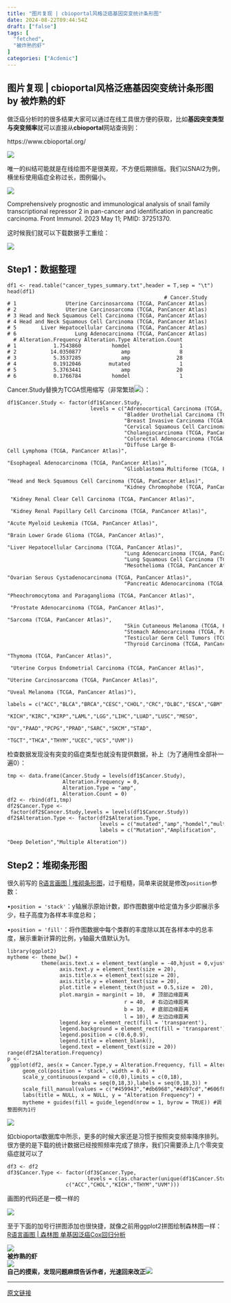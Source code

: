```yaml
---
title: "图片复现 | cbioportal风格泛癌基因突变统计条形图"
date: 2024-08-22T09:44:54Z
draft: ["false"]
tags: [
  "fetched",
  "被炸熟的虾"
]
categories: ["Acdemic"]
---
```

图片复现 | cbioportal风格泛癌基因突变统计条形图 by 被炸熟的虾
------
<div><section><span>做泛癌分析时的很多结果大家可以通过在线工具很方便的获取，比如<strong>基因突变类型与突变频率</strong>就可以直接从</span><strong><span>cbioportal</span></strong><span>网站查询到：</span><br></section><section data-tool="mdnice编辑器" data-website="https://www.mdnice.com"><p><span>https://www.cbioportal.org/</span></p><p><img data-galleryid="" data-imgfileid="100004346" data-ratio="0.5814814814814815" data-s="300,640" data-src="https://mmbiz.qpic.cn/sz_mmbiz_png/dRYYdqiaan3JxiaZLib73WtpDmfSdUEiaWgBYcJpWlkQL67hCQmPXttv4ENibQf9iag7dfKzlc5QribGnhVvGwiaYNR4iaw/640?wx_fmt=png&amp;from=appmsg" data-type="png" data-w="1080" src="https://mmbiz.qpic.cn/sz_mmbiz_png/dRYYdqiaan3JxiaZLib73WtpDmfSdUEiaWgBYcJpWlkQL67hCQmPXttv4ENibQf9iag7dfKzlc5QribGnhVvGwiaYNR4iaw/640?wx_fmt=png&amp;from=appmsg"></p><p><span>唯一的纠结可能就是在线绘图不是很美观，不方便后期排版。我们以</span><span>SNAI2</span><span>为例，横坐标使用癌症全称过长，图例偏小。</span></p><p><img data-galleryid="" data-imgfileid="100004347" data-ratio="0.7212962962962963" data-s="300,640" data-src="https://mmbiz.qpic.cn/sz_mmbiz_png/dRYYdqiaan3JxiaZLib73WtpDmfSdUEiaWgBcL5M9CSMhMQmAATIFheZJNRhZ4pI6umadj1ay70ps4TqUgE1z0P0EA/640?wx_fmt=png&amp;from=appmsg" data-type="png" data-w="1080" src="https://mmbiz.qpic.cn/sz_mmbiz_png/dRYYdqiaan3JxiaZLib73WtpDmfSdUEiaWgBcL5M9CSMhMQmAATIFheZJNRhZ4pI6umadj1ay70ps4TqUgE1z0P0EA/640?wx_fmt=png&amp;from=appmsg"></p><p>Comprehensively prognostic and immunological analysis of snail family transcriptional repressor 2 in pan-cancer and identification in pancreatic carcinoma. Front Immunol. 2023 May 11; PMID: 37251370.</p><p><span>这时候我们就可以下载数据手工重绘：</span></p><p><img data-galleryid="" data-imgfileid="100004348" data-ratio="0.5592592592592592" data-s="300,640" data-src="https://mmbiz.qpic.cn/sz_mmbiz_png/dRYYdqiaan3JxiaZLib73WtpDmfSdUEiaWgB3AIEJp96VQARIAvvmbQYJrfYw1ZOibibYrEpxJib9DmjG5gAO93aBPW7w/640?wx_fmt=png&amp;from=appmsg" data-type="png" data-w="1080" src="https://mmbiz.qpic.cn/sz_mmbiz_png/dRYYdqiaan3JxiaZLib73WtpDmfSdUEiaWgB3AIEJp96VQARIAvvmbQYJrfYw1ZOibibYrEpxJib9DmjG5gAO93aBPW7w/640?wx_fmt=png&amp;from=appmsg"></p><h2><span>Step1：数据整理</span></h2><pre><code>df1 &lt;- read.table(<span>"cancer_types_summary.txt"</span>,header = <span>T</span>,sep = <span>"\t"</span>)<br>head(df1)<br>                                                   <span># Cancer.Study</span><br><span># 1                Uterine Carcinosarcoma (TCGA, PanCancer Atlas)</span><br><span># 2                Uterine Carcinosarcoma (TCGA, PanCancer Atlas)</span><br><span># 3 Head and Neck Squamous Cell Carcinoma (TCGA, PanCancer Atlas)</span><br><span># 4 Head and Neck Squamous Cell Carcinoma (TCGA, PanCancer Atlas)</span><br><span># 5        Liver Hepatocellular Carcinoma (TCGA, PanCancer Atlas)</span><br><span># 6                   Lung Adenocarcinoma (TCGA, PanCancer Atlas)</span><br>  <span># Alteration.Frequency Alteration.Type Alteration.Count</span><br><span># 1            1.7543860          homdel                1</span><br><span># 2           14.0350877             amp                8</span><br><span># 3            5.3537285             amp               28</span><br><span># 4            0.1912046         mutated                1</span><br><span># 5            5.3763441             amp               20</span><br><span># 6            0.1766784          homdel                1</span><br></code></pre><p><span>Cancer.Study</span><span>替换为</span><span>TCGA</span><span>惯用缩写（非常繁琐<img data-src="https://res.wx.qq.com/t/wx_fed/we-emoji/res/v1.3.10/assets/newemoji/Broken.png" data-ratio="1" data-w="128" src="https://res.wx.qq.com/t/wx_fed/we-emoji/res/v1.3.10/assets/newemoji/Broken.png">）：</span></p><pre><code>df1$Cancer.Study &lt;- factor(df1$Cancer.Study,<br>                           levels = c(<span>"Adrenocortical Carcinoma (TCGA, PanCancer Atlas)"</span>,<br>                                      <span>"Bladder Urothelial Carcinoma (TCGA, PanCancer Atlas)"</span>,<br>                                      <span>"Breast Invasive Carcinoma (TCGA, PanCancer Atlas)"</span>,<br>                                      <span>"Cervical Squamous Cell Carcinoma (TCGA, PanCancer Atlas)"</span>,<br>                                      <span>"Cholangiocarcinoma (TCGA, PanCancer Atlas)"</span>,<br>                                      <span>"Colorectal Adenocarcinoma (TCGA, PanCancer Atlas)"</span>,<br>                                      <span>"Diffuse Large B-Cell Lymphoma (TCGA, PanCancer Atlas)"</span>,<br>                                      <span>"Esophageal Adenocarcinoma (TCGA, PanCancer Atlas)"</span>,<br>                                      <span>"Glioblastoma Multiforme (TCGA, PanCancer Atlas)"</span>,<br>                                      <span>"Head and Neck Squamous Cell Carcinoma (TCGA, PanCancer Atlas)"</span>,<br>                                      <span>"Kidney Chromophobe (TCGA, PanCancer Atlas)"</span>,<br>                                      <span>"Kidney Renal Clear Cell Carcinoma (TCGA, PanCancer Atlas)"</span>,<br>                                      <span>"Kidney Renal Papillary Cell Carcinoma (TCGA, PanCancer Atlas)"</span>,<br>                                      <span>"Acute Myeloid Leukemia (TCGA, PanCancer Atlas)"</span>,<br>                                      <span>"Brain Lower Grade Glioma (TCGA, PanCancer Atlas)"</span>,<br>                                      <span>"Liver Hepatocellular Carcinoma (TCGA, PanCancer Atlas)"</span>,<br>                                      <span>"Lung Adenocarcinoma (TCGA, PanCancer Atlas)"</span>,<br>                                      <span>"Lung Squamous Cell Carcinoma (TCGA, PanCancer Atlas)"</span>,<br>                                      <span>"Mesothelioma (TCGA, PanCancer Atlas)"</span>,<br>                                      <span>"Ovarian Serous Cystadenocarcinoma (TCGA, PanCancer Atlas)"</span>,<br>                                      <span>"Pancreatic Adenocarcinoma (TCGA, PanCancer Atlas)"</span>,<br>                                      <span>"Pheochromocytoma and Paraganglioma (TCGA, PanCancer Atlas)"</span>,<br>                                       <span>"Prostate Adenocarcinoma (TCGA, PanCancer Atlas)"</span>,<br>                                      <span>"Sarcoma (TCGA, PanCancer Atlas)"</span>,<br>                                      <span>"Skin Cutaneous Melanoma (TCGA, PanCancer Atlas)"</span>,<br>                                      <span>"Stomach Adenocarcinoma (TCGA, PanCancer Atlas)"</span>,<br>                                      <span>"Testicular Germ Cell Tumors (TCGA, PanCancer Atlas)"</span>,<br>                                      <span>"Thyroid Carcinoma (TCGA, PanCancer Atlas)"</span>,<br>                                      <span>"Thymoma (TCGA, PanCancer Atlas)"</span>,<br>                                      <span>"Uterine Corpus Endometrial Carcinoma (TCGA, PanCancer Atlas)"</span>,<br>                                      <span>"Uterine Carcinosarcoma (TCGA, PanCancer Atlas)"</span>,<br>                                      <span>"Uveal Melanoma (TCGA, PanCancer Atlas)"</span>),<br>                           labels = c(<span>"ACC"</span>,<span>"BLCA"</span>,<span>"BRCA"</span>,<span>"CESC"</span>,<span>"CHOL"</span>,<span>"CRC"</span>,<span>"DLBC"</span>,<span>"ESCA"</span>,<span>"GBM"</span>,<span>"HNSC"</span>,<br>                                      <span>"KICH"</span>,<span>"KIRC"</span>,<span>"KIRP"</span>,<span>"LAML"</span>,<span>"LGG"</span>,<span>"LIHC"</span>,<span>"LUAD"</span>,<span>"LUSC"</span>,<span>"MESO"</span>,<br>                                      <span>"OV"</span>,<span>"PAAD"</span>,<span>"PCPG"</span>,<span>"PRAD"</span>,<span>"SARC"</span>,<span>"SKCM"</span>,<span>"STAD"</span>,<br>                                      <span>"TGCT"</span>,<span>"THCA"</span>,<span>"THYM"</span>,<span>"UCEC"</span>,<span>"UCS"</span>,<span>"UVM"</span>))    <br></code></pre><p><span>检查数据发现没有突变的癌症类型也就没有提供数据，补上（为了通用性全部补一遍</span><span>0</span><span>）：</span></p><pre><code>tmp &lt;- data.frame(Cancer.Study = levels(df1$Cancer.Study),<br>                  Alteration.Frequency = <span>0</span>,<br>                  Alteration.Type = <span>"amp"</span>,<br>                  Alteration.Count = <span>0</span>)<br>df2 &lt;- rbind(df1,tmp)<br>df2$Cancer.Type &lt;- factor(df2$Cancer.Study,levels = levels(df1$Cancer.Study))<br>df2$Alteration.Type &lt;- factor(df2$Alteration.Type,<br>                              levels = c(<span>"mutated"</span>,<span>"amp"</span>,<span>"homdel"</span>,<span>"multiple"</span>),<br>                              labels = c(<span>"Mutation"</span>,<span>"Amplification"</span>,<br>                                         <span>"Deep Deletion"</span>,<span>"Multiple Alteration"</span>))<br></code></pre><h2><span>Step2：堆砌条形图</span></h2><p><span>很久前写的 </span><a href="https://mp.weixin.qq.com/s?__biz=MzkwNDQwMDI5NQ==&amp;mid=2247484321&amp;idx=2&amp;sn=20879db019bd2ade432ff1600bb0a6e6&amp;scene=21#wechat_redirect" data-linktype="2"><span>R语言画图 | 堆砌条形图</span></a><span>，过于粗糙，简单来说就是修改</span><span><code><span>position</span></code></span><span>参数：</span></p><p><span>•</span><span><code><span>position = 'stack'</span></code></span><span>：y轴展示原始计数，即作图数据中给定值为多少即展示多少，柱子高度为各样本丰度总和；</span></p><p><span>•</span><span><code><span>position = 'fill'</span></code></span><span>：将作图数据中每个类群的丰度除以其在各样本中的总丰度，展示重新计算的比例，</span><span>y</span><span>轴最大值默认为</span><span>1</span><span>。</span></p><pre><code><span>library</span>(ggplot2)<br>mytheme &lt;- theme_bw() +<br>           theme(axis.text.x = element_text(angle = -<span>40</span>,hjust = <span>0</span>,vjust = <span>1</span>,size = <span>20</span>),<br>                 axis.text.y = element_text(size = <span>20</span>), <br>                 axis.title.x = element_text(size = <span>20</span>), <br>                 axis.title.y = element_text(size = <span>20</span>), <br>                 plot.title = element_text(hjust = <span>0.5</span>,size =  <span>20</span>),<br>                 plot.margin = margin(t = <span>10</span>,  <span># 顶部边缘距离</span><br>                                      r = <span>40</span>,  <span># 右边边缘距离</span><br>                                      b = <span>10</span>,  <span># 底部边缘距离</span><br>                                      l = <span>10</span>), <span># 左边边缘距离</span><br>                 legend.key = element_rect(fill = <span>'transparent'</span>), <br>                 legend.background = element_rect(fill = <span>'transparent'</span>), <br>                 legend.position = c(<span>0.6</span>,<span>0.9</span>),<br>                 legend.title = element_blank(),<br>                 legend.text = element_text(size = <span>20</span>))<br>range(df2$Alteration.Frequency)<br>p &lt;- ggplot(df2, aes(x = Cancer.Type,y = Alteration.Frequency, fill = Alteration.Type)) +<br>     geom_col(position = <span>'stack'</span>, width = <span>0.6</span>) +<br>     scale_y_continuous(expand = c(<span>0</span>,<span>0</span>),limits = c(<span>0</span>,<span>18</span>), <br>                     breaks = seq(<span>0</span>,<span>18</span>,<span>3</span>),labels = seq(<span>0</span>,<span>18</span>,<span>3</span>)) +<br>     scale_fill_manual(values = c(<span>"#459943"</span>,<span>"#db6968"</span>,<span>"#4d97cd"</span>,<span>"#606f8a"</span>))+<br>     labs(title = <span>NULL</span>, x = <span>NULL</span>, y = <span>"Alteration Frequency"</span>) +<br>     mytheme + guides(fill = guide_legend(nrow = <span>1</span>, byrow = <span>TRUE</span>)) <span>#调整图例为1行</span><br></code></pre><p><img data-galleryid="" data-imgfileid="100004350" data-ratio="0.32037037037037036" data-s="300,640" data-src="https://mmbiz.qpic.cn/sz_mmbiz_png/dRYYdqiaan3JxiaZLib73WtpDmfSdUEiaWgBnEib5vkFic0tbb5VoBvybUe42ZZ6P3zePpHmYFId9DWBpu14DdhkoLiaA/640?wx_fmt=png&amp;from=appmsg" data-type="png" data-w="1080" src="https://mmbiz.qpic.cn/sz_mmbiz_png/dRYYdqiaan3JxiaZLib73WtpDmfSdUEiaWgBnEib5vkFic0tbb5VoBvybUe42ZZ6P3zePpHmYFId9DWBpu14DdhkoLiaA/640?wx_fmt=png&amp;from=appmsg"></p><p><span>如</span><span>cbioportal</span><span>数据库中所示，更多的时候大家还是习惯于按照突变频率降序排列。很方便的是下载的统计数据已经按照频率完成了排序，我们只需要添上几个零突变癌症就可以了</span></p><pre><code>df3 &lt;- df2<br>df3$Cancer.Type &lt;- factor(df3$Cancer.Type,<br>                          levels = c(as.character(unique(df1$Cancer.Study)),<br>                   c(<span>"ACC"</span>,<span>"CHOL"</span>,<span>"KICH"</span>,<span>"THYM"</span>,<span>"UVM"</span>)))<br></code></pre><p><span>画图的代码还是一模一样的</span></p><p><img data-galleryid="" data-imgfileid="100004349" data-ratio="0.32037037037037036" data-s="300,640" data-src="https://mmbiz.qpic.cn/sz_mmbiz_png/dRYYdqiaan3JxiaZLib73WtpDmfSdUEiaWgB6XNfNTyB7BUmqXgIkCd7J2JtIULpRzkDibPpGZBEnqyxIuSzcOdBwMg/640?wx_fmt=png&amp;from=appmsg" data-type="png" data-w="1080" src="https://mmbiz.qpic.cn/sz_mmbiz_png/dRYYdqiaan3JxiaZLib73WtpDmfSdUEiaWgB6XNfNTyB7BUmqXgIkCd7J2JtIULpRzkDibPpGZBEnqyxIuSzcOdBwMg/640?wx_fmt=png&amp;from=appmsg"></p><p><span>至于下面的加号行拼图添加也很快捷，就像之前用ggplot2拼图绘制森林图一样：</span><a href="https://mp.weixin.qq.com/s?__biz=MzkwNDQwMDI5NQ==&amp;mid=2247485128&amp;idx=1&amp;sn=47fa55bb56f418b230c1c86381b7aa73&amp;scene=21#wechat_redirect" data-linktype="2"><span>R语言画图 | 森林图 单基因泛癌Cox回归分析</span></a></p></section><section><img data-ratio="0.05278592375366569" data-src="https://mmbiz.qpic.cn/sz_mmbiz_png/1LTeQhNfr8sUH75oYsoDaqjPCTiaukEmS8tWricW7LnLKKfIE9jKBexibqamsrlibaaXmuc2nicaYibfDFBNCmqX5mBw/640?wx_fmt=png&amp;wxfrom=5&amp;wx_lazy=1&amp;wx_co=1" data-type="png" data-w="341" src="https://mmbiz.qpic.cn/sz_mmbiz_png/1LTeQhNfr8sUH75oYsoDaqjPCTiaukEmS8tWricW7LnLKKfIE9jKBexibqamsrlibaaXmuc2nicaYibfDFBNCmqX5mBw/640?wx_fmt=png&amp;wxfrom=5&amp;wx_lazy=1&amp;wx_co=1"></section><section data-tools="135编辑器" data-id="116886" draggable="true"><section><section><section><section><strong data-brushtype="text">被炸熟的虾</strong></section></section></section><section><section><section data-width="35%"><section><img data-cropselx1="0" data-cropselx2="115" data-cropsely1="0" data-cropsely2="115" data-ratio="1" data-src="https://mmbiz.qpic.cn/sz_mmbiz_jpg/dRYYdqiaan3JjDfj2H8p6gg3CB25AGthbwzrotao4ev5tIe0utthbZRK8yOoDOuTzOSoTSnPWn61IdDCnXsnaiag/640?wx_fmt=jpeg&amp;wxfrom=5&amp;wx_lazy=1&amp;wx_co=1" data-type="jpeg" data-w="258" data-width="100%" src="https://mmbiz.qpic.cn/sz_mmbiz_jpg/dRYYdqiaan3JjDfj2H8p6gg3CB25AGthbwzrotao4ev5tIe0utthbZRK8yOoDOuTzOSoTSnPWn61IdDCnXsnaiag/640?wx_fmt=jpeg&amp;wxfrom=5&amp;wx_lazy=1&amp;wx_co=1"></section></section><section data-width="63%"><section><section><strong>自己的摸索，发现问题麻烦告诉作者，光速回来改正</strong><strong><img data-ratio="1" data-src="https://mmbiz.qpic.cn/sz_mmbiz_png/dRYYdqiaan3KLQGNxibvI4SdtUfxjINkz2DO8cGEPTgbcMJ357RvXJ7IvWU2p7anljpePpakI9oKu3icJxobBDp5w/640?wx_fmt=png&amp;wxfrom=5&amp;wx_lazy=1&amp;wx_co=1" data-type="png" data-w="64" src="https://mmbiz.qpic.cn/sz_mmbiz_png/dRYYdqiaan3KLQGNxibvI4SdtUfxjINkz2DO8cGEPTgbcMJ357RvXJ7IvWU2p7anljpePpakI9oKu3icJxobBDp5w/640?wx_fmt=png&amp;wxfrom=5&amp;wx_lazy=1&amp;wx_co=1"></strong></section></section></section></section></section></section></section><p><mp-style-type data-value="3"></mp-style-type></p></div>  
<hr>
<a href="https://mp.weixin.qq.com/s/LWUM-4AsfM_wnHujWAt6EQ",target="_blank" rel="noopener noreferrer">原文链接</a>
